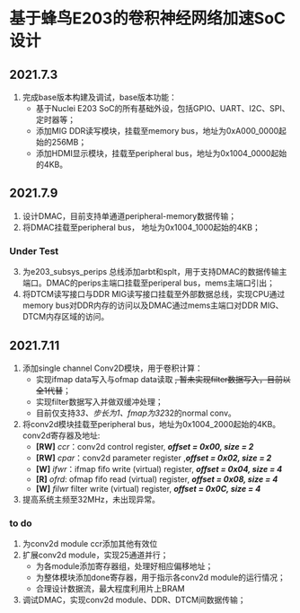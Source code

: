 # 基于蜂鸟E203的卷积神经网络加速SoC设计
## 2021.7.3
1. 完成base版本构建及调试，base版本功能：
    - 基于Nuclei E203 SoC的所有基础外设，包括GPIO、UART、I2C、SPI、定时器等；
    - 添加MIG DDR读写模块，挂载至memory bus，地址为0xA000_0000起始的256MB；
    - 添加HDMI显示模块，挂载至peripheral bus，地址为0x1004_0000起始的4KB。
## 2021.7.9
1. 设计DMAC，目前支持单通道peripheral-memory数据传输；
2. 将DMAC挂载至peripheral bus， 地址为0x1004_1000起始的4KB；
### Under Test
3. 为e203_subsys_perips 总线添加arbt和splt，用于支持DMAC的数据传输主端口。DMAC的perips主端口挂载至periperal bus，mems主端口引出；
4. 将DTCM读写接口与DDR MIG读写接口挂载至外部数据总线，实现CPU通过memory bus对DDR内存的访问以及DMAC通过mems主端口对DDR MIG、DTCM内存区域的访问。

## 2021.7.11
1. 添加single channel Conv2D模块，用于卷积计算： 
    - 实现ifmap data写入与ofmap data读取 ~~, 暂未实现filter数据写入，目前以全1代替~~；
    - 实现filter数据写入并做双缓冲处理；
    - 目前仅支持3*3、步长为1、fmap为32*32的normal conv。
2. 将conv2d模块挂载至peripheral bus，地址为0x1004_2000起始的4KB。conv2d寄存器及地址:
    - **[RW]** *ccr*：conv2d control register, ***offset = 0x00, size = 2***
    - **[RW]** *cpar*：conv2d parameter register ,***offset = 0x02, size = 2***
    - **[W]** *ifwr*：ifmap fifo write (virtual) register, ***offset = 0x04, size = 4***
    - **[R]** *ofrd*: ofmap fifo read  (virtual) register, ***offset = 0x08, size = 4***
    - **[W]** *filwr* filter write (virtual) register, ***offset = 0x0C, size = 4***
3. 提高系统主频至32MHz，未出现异常。
### to do
1. 为conv2d module ccr添加其他有效位
2. 扩展conv2d module，实现25通道并行；
   - 为各module添加寄存器组，处理好相应偏移地址；
   - 为整体模块添加done寄存器，用于指示各conv2d module的运行情况；
   - 合理设计数据流，最大程度利用片上BRAM
3. 调试DMAC，实现conv2d module、DDR、DTCM间数据传输；
  